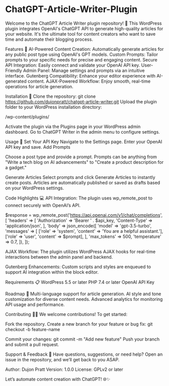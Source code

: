 # ChatGPT-Article-Writer-Plugin
Welcome to the ChatGPT Article Writer plugin repository! 🎉 This WordPress plugin integrates OpenAI's 
ChatGPT API to generate high-quality articles for your website. It's the ultimate tool for content 
creators who want to save time and automate their blogging process.

Features 🚀
AI-Powered Content Creation: Automatically generate articles for any public post type using OpenAI's GPT models.
Custom Prompts: Tailor prompts to your specific needs for precise and engaging content.
Secure API Integration: Easily connect and validate your OpenAI API key.
User-Friendly Admin Panel: Manage settings and prompts via an intuitive interface.
Gutenberg Compatibility: Enhance your editor experience with AI-generated content.
AJAX-Powered Workflow: Enjoy smooth, real-time operations for article generation.

Installation 🔧
Clone the repository:
git clone https://github.com/dujonpratt/chatgpt-article-writer.git
Upload the plugin folder to your WordPress installation directory:

/wp-content/plugins/

Activate the plugin via the Plugins page in your WordPress admin dashboard.
Go to ChatGPT Writer in the admin menu to configure settings.

Usage 📝
Set Your API Key
Navigate to the Settings page.
Enter your OpenAI API key and save.
Add Prompts

Choose a post type and provide a prompt.
Prompts can be anything from "Write a tech blog on AI advancements" to "Create a product description for a gadget."

Generate Articles
Select prompts and click Generate Articles to instantly create posts.
Articles are automatically published or saved as drafts based on your WordPress settings.

Code Highlights 💻
API Integration:
The plugin uses wp_remote_post to connect securely with OpenAI’s API.

$response = wp_remote_post('https://api.openai.com/v1/chat/completions', [
    'headers' => [
        'Authorization' => 'Bearer ' . $api_key,
        'Content-Type' => 'application/json',
    ],
    'body' => json_encode([
        'model' => 'gpt-3.5-turbo',
        'messages' => [
            ['role' => 'system', 'content' => 'You are a helpful assistant.'],
            ['role' => 'user', 'content' => $prompt],
        ],
        'max_tokens' => 500,
        'temperature' => 0.7,
    ]),
]);

AJAX Workflow:
The plugin utilizes WordPress AJAX hooks for real-time interactions between the admin panel and backend.

Gutenberg Enhancements:
Custom scripts and styles are enqueued to support AI integration within the block editor.

Requirements 📋
WordPress 5.5 or later
PHP 7.4 or later
OpenAI API Key

Roadmap 🌟
Multi-language support for article generation.
AI style and tone customization for diverse content needs.
Advanced analytics for monitoring API usage and performance.

Contributing 👨‍💻
We welcome contributions! To get started:

Fork the repository.
Create a new branch for your feature or bug fix:
git checkout -b feature-name

Commit your changes:
git commit -m "Add new feature"
Push your branch and submit a pull request.

Support & Feedback 💬
Have questions, suggestions, or need help? Open an issue in the repository, and we’ll get back to you ASAP.

Author: Dujon Pratt
Version: 1.0.0
License: GPLv2 or later

Let’s automate content creation with ChatGPT! 🌐✨

